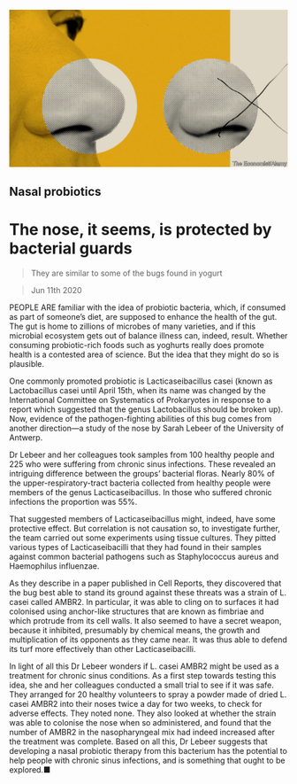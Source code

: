 ![](./images/20200613_STD001_0.jpg)

## Nasal probiotics

# The nose, it seems, is protected by bacterial guards

> They are similar to some of the bugs found in yogurt

> Jun 11th 2020

PEOPLE ARE familiar with the idea of probiotic bacteria, which, if consumed as part of someone’s diet, are supposed to enhance the health of the gut. The gut is home to zillions of microbes of many varieties, and if this microbial ecosystem gets out of balance illness can, indeed, result. Whether consuming probiotic-rich foods such as yoghurts really does promote health is a contested area of science. But the idea that they might do so is plausible.

One commonly promoted probiotic is Lacticaseibacillus casei (known as Lactobacillus casei until April 15th, when its name was changed by the International Committee on Systematics of Prokaryotes in response to a report which suggested that the genus Lactobacillus should be broken up). Now, evidence of the pathogen-fighting abilities of this bug comes from another direction—a study of the nose by Sarah Lebeer of the University of Antwerp.

Dr Lebeer and her colleagues took samples from 100 healthy people and 225 who were suffering from chronic sinus infections. These revealed an intriguing difference between the groups’ bacterial floras. Nearly 80% of the upper-respiratory-tract bacteria collected from healthy people were members of the genus Lacticaseibacillus. In those who suffered chronic infections the proportion was 55%.

That suggested members of Lacticaseibacillus might, indeed, have some protective effect. But correlation is not causation so, to investigate further, the team carried out some experiments using tissue cultures. They pitted various types of Lacticaseibacilli that they had found in their samples against common bacterial pathogens such as Staphylococcus aureus and Haemophilus influenzae.

As they describe in a paper published in Cell Reports, they discovered that the bug best able to stand its ground against these threats was a strain of L. casei called AMBR2. In particular, it was able to cling on to surfaces it had colonised using anchor-like structures that are known as fimbriae and which protrude from its cell walls. It also seemed to have a secret weapon, because it inhibited, presumably by chemical means, the growth and multiplication of its opponents as they came near. It was thus able to defend its turf more effectively than other Lacticaseibacilli.

In light of all this Dr Lebeer wonders if L. casei AMBR2 might be used as a treatment for chronic sinus conditions. As a first step towards testing this idea, she and her colleagues conducted a small trial to see if it was safe. They arranged for 20 healthy volunteers to spray a powder made of dried L. casei AMBR2 into their noses twice a day for two weeks, to check for adverse effects. They noted none. They also looked at whether the strain was able to colonise the nose when so administered, and found that the number of AMBR2 in the nasopharyngeal mix had indeed increased after the treatment was complete. Based on all this, Dr Lebeer suggests that developing a nasal probiotic therapy from this bacterium has the potential to help people with chronic sinus infections, and is something that ought to be explored.■
